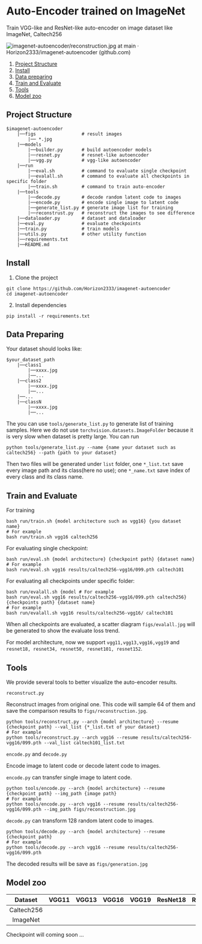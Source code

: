 # Auto-Encoder trained on ImageNet

Train VGG-like and ResNet-like auto-encoder on image dataset like ImageNet, Caltech256


![imagenet-autoencoder/reconstruction.jpg at main · Horizon2333/imagenet-autoencoder (github.com)](https://github.com/Horizon2333/imagenet-autoencoder/blob/main/figs/reconstruction.jpg)


1. [Project Structure](#project-structure)
2. [Install](#install)
3. [Data preparing](#data-preparing)
4. [Train and Evaluate](#train-and-evaluate)
5. [Tools](#tools)
6. [Model zoo](#model-zoo)

## Project Structure

```
$imagenet-autoencoder
    |──figs                 # result images
        |── *.jpg
    |──models
        |──builder.py       # build autoencoder models
        |──resnet.py        # resnet-like autoencoder
        |──vgg.py           # vgg-like autoencoder
    |──run
        |──eval.sh          # command to evaluate single checkpoint
        |──evalall.sh       # command to evaluate all checkpoints in specific folder
        |──train.sh         # command to train auto-encoder
    |──tools                
        |──decode.py        # decode random latent code to images
        |──encode.py        # encode single image to latent code
        |──generate_list.py # generate image list for training
        |──reconstrust.py   # reconstruct the images to see difference
    |──dataloader.py        # dataset and dataloader
    |──eval.py              # evaluate checkpoints
    |──train.py             # train models
    |──utils.py             # other utility function
    |──requirements.txt
    |──README.md
```

## Install


1. Clone the project
```shell
git clone https://github.com/Horizon2333/imagenet-autoencoder
cd imagenet-autoencoder
```
2. Install dependencies
```shell
pip install -r requirements.txt
```

## Data Preparing

Your dataset should looks like:

```
$your_dataset_path
    |──class1
        |──xxxx.jpg
        |──...
    |──class2
        |──xxxx.jpg
        |──...
    |──...
    |──classN
        |──xxxx.jpg
        |──...
```

The you can use ```tools/generate_list.py``` to generate list of training samples. Here we do not use ```torchvision.datasets.ImageFolder``` because it is very slow when dataset is pretty large. You can run

```shell
python tools/generate_list.py --name {name your dataset such as caltech256} --path {path to your dataset}
```

Then two files will be generated under ```list``` folder, one  ```*_list.txt``` save every image path and its class(here no use); one ```*_name.txt``` save index of every class and its class name.

## Train and Evaluate

For training

```shell
bash run/train.sh {model architecture such as vgg16} {you dataset name}
# For example
bash run/train.sh vgg16 caltech256
```

For evaluating single checkpoint:

```shell
bash run/eval.sh {model architecture} {checkpoint path} {dataset name}
# For example
bash run/eval.sh vgg16 results/caltech256-vgg16/099.pth caltech101
```

For evaluating all checkpoints under specific folder:

```shell
bash run/evalall.sh {model # For example
bash run/eval.sh vgg16 results/caltech256-vgg16/099.pth caltech256} {checkpoints path} {dataset name}
# For example
bash run/evalall.sh vgg16 results/caltech256-vgg16/ caltech101
```
When all checkpoints are evaluated, a scatter diagram ```figs/evalall.jpg``` will be generated to show the evaluate loss trend.

For model architecture, now we support ```vgg11,vgg13,vgg16,vgg19``` and ```resnet18, resnet34, resnet50, resnet101, resnet152```.

## Tools

We provide several tools to better visualize the auto-encoder results.

```reconstruct.py```

Reconstruct images from original one. This code will sample 64 of them and save the comparison results to ```figs/reconstruction.jpg```.

```shell
python tools/reconstruct.py --arch {model architecture} --resume {checkpoint path} --val_list {*_list.txt of your dataset}
# For example
python tools/reconstruct.py --arch vgg16 --resume results/caltech256-vgg16/099.pth --val_list caltech101_list.txt
```

```encode.py``` and ```decode.py```

Encode image to latent code or decode latent code to images.

```encode.py``` can transfer single image to latent code.

```shell
python tools/encode.py --arch {model architecture} --resume {checkpoint path} --img_path {image path}
# For example
python tools/encode.py --arch vgg16 --resume results/caltech256-vgg16/099.pth --img_path figs/reconstruction.jpg
```

```decode.py``` can transform 128 random latent code to images.

```shell
python tools/decode.py --arch {model architecture} --resume {checkpoint path} 
# For example
python tools/decode.py --arch vgg16 --resume results/caltech256-vgg16/099.pth
```

The decoded results will be save as ```figs/generation.jpg```

## Model zoo

|  Dataset   | VGG11 | VGG13 | VGG16 | VGG19 | ResNet18 | ResNet34 | ResNet50 | ResNet101 | ResNet152 |
| :--------: | :---: | :---: | :---: | :---: | :------: | :------: | :------: | :-------: | --------: |
| Caltech256 |       |       |       |       |          |          |          |           |           |
|  ImageNet  |       |       |       |       |          |          |          |           |           |

 Checkpoint will coming soon ...
